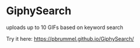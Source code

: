 # GiphySearch
uploads up to 10 GIFs based on keyword search

Try it here:
https://pbrummel.github.io/GiphySearch/
